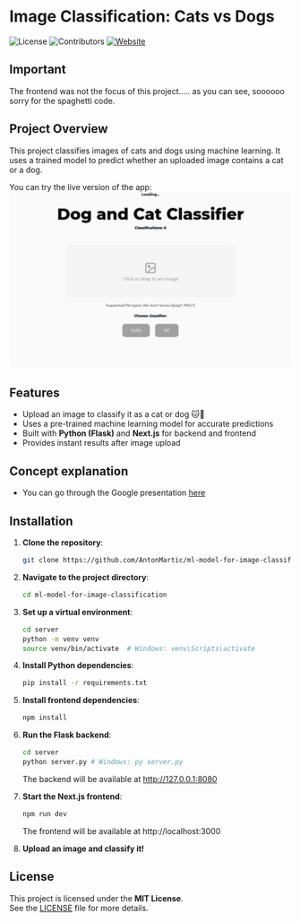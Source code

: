 # Image Classification: Cats vs Dogs

![License](https://img.shields.io/badge/license-MIT-blue)
![Contributors](https://img.shields.io/badge/contributors-3-orange)
[![Website](https://img.shields.io/website?url=https%3A%2F%2Ftnm119-dog-cat-classifier.vercel.app)](https://tnm119-dog-cat-classifier.vercel.app)

## Important

The frontend was not the focus of this project..... as you can see, soooooo sorry for the spaghetti code.

## Project Overview

This project classifies images of cats and dogs using machine learning. It uses a trained model to predict whether an uploaded image contains a cat or a dog.

You can try the live version of the app:
[![Website Screenshot](readme-img/page.png)](https://tnm119-dog-cat-classifier.vercel.app/)

## Features

- Upload an image to classify it as a cat or dog 🐱🐶
- Uses a pre-trained machine learning model for accurate predictions
- Built with **Python (Flask)** and **Next.js** for backend and frontend
- Provides instant results after image upload

## Concept explanation

- You can go through the Google presentation [here](https://docs.google.com/presentation/d/1eR0hhPlOI0-lmUgL10Bwnllc52NzgC9QJZtCSwUivec/edit?usp=sharing)

## Installation

1. **Clone the repository**:

   ```bash
   git clone https://github.com/AntonMartic/ml-model-for-image-classification.git
   ```

2. **Navigate to the project directory**:

   ```bash
   cd ml-model-for-image-classification
   ```

3. **Set up a virtual environment**:

   ```bash
   cd server
   python -m venv venv
   source venv/bin/activate  # Windows: venv\Scripts\activate
   ```

4. **Install Python dependencies**:

   ```bash
   pip install -r requirements.txt
   ```

5. **Install frontend dependencies**:

   ```bash
   npm install
   ```

6. **Run the Flask backend**:

   ```bash
   cd server
   python server.py # Windows: py server.py
   ```

   The backend will be available at http://127.0.0.1:8080

7. **Start the Next.js frontend**:

   ```bash
   npm run dev
   ```

   The frontend will be available at http://localhost:3000

8. **Upload an image and classify it!**

## License

This project is licensed under the **MIT License**.  
See the [LICENSE](LICENSE) file for more details.
